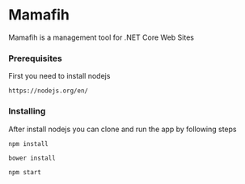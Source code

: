 # Mamafih

Mamafih is a management tool for .NET Core Web Sites

### Prerequisites

First you need to install nodejs

```
https://nodejs.org/en/
```

### Installing

After install nodejs you can clone and run the app by following steps

```
npm install
```

```
bower install
```

```
npm start
```
